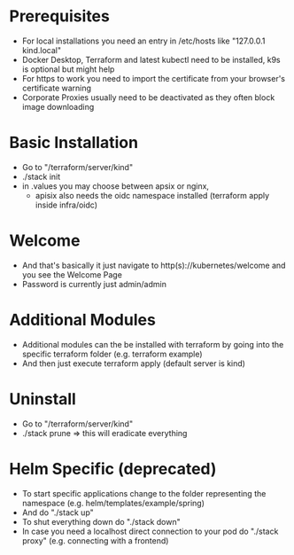 # Prerequisites
- For local installations you need an entry in /etc/hosts like "127.0.0.1 kind.local"
- Docker Desktop, Terraform and latest kubectl need to be installed, k9s is optional but might help
- For https to work you need to import the certificate from your browser's certificate warning
- Corporate Proxies usually need to be deactivated as they often block image downloading 

# Basic Installation
- Go to "/terraform/server/kind"
- ./stack init
- in .values you may choose between apsix or nginx, 
  - apisix also needs the oidc namespace installed (terraform apply inside infra/oidc) 

# Welcome
- And that's basically it just navigate to http(s)://kubernetes/welcome and you see the Welcome Page
- Password is currently just admin/admin

# Additional Modules
- Additional modules can the be installed with terraform by going into the specific terraform folder (e.g. terraform example)
- And then just execute terraform apply (default server is kind)

# Uninstall
- Go to "/terraform/server/kind"
- ./stack prune => this will eradicate everything

# Helm Specific (deprecated)
- To start specific applications change to the folder representing the namespace (e.g. helm/templates/example/spring)
- And do "./stack up"
- To shut everything down do "./stack down"
- In case you need a localhost direct connection to your pod do "./stack proxy" (e.g. connecting with a frontend)
